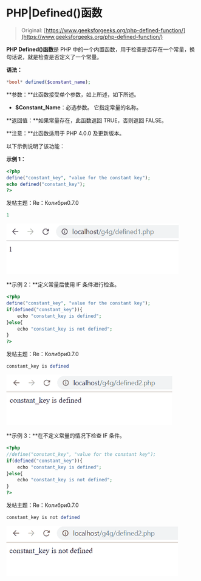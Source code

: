 # PHP|Defined()函数

> Original: [https://www.geeksforgeeks.org/php-defined-function/](https://www.geeksforgeeks.org/php-defined-function/)

**PHP Defined()函数**是 PHP 中的一个内置函数，用于检查是否存在一个常量，换句话说，就是检查是否定义了一个常量。

**语法：**

```php
*bool* defined($constant_name);
```

**参数：**此函数接受单个参数，如上所述，如下所述。

*   **$Constant_Name**：必选参数。 它指定常量的名称。

**返回值：**如果常量存在，此函数返回 TRUE，否则返回 FALSE。

**注意：**此函数适用于 PHP 4.0.0 及更新版本。

以下示例说明了该功能：

**示例 1：**

```php
<?php
define("constant_key", "value for the constant key");
echo defined("constant_key");
?>
```

发帖主题：Re：Колибри0.7.0

```php
1

```

![](img/4866b46c020c66b2b8aa4aa98c613eff.png)

**示例 2：**定义常量后使用 IF 条件进行检查。

```php
<?php
define("constant_key", "value for the constant key");
if(defined("constant_key")){
    echo "constant_key is defined";
}else{
    echo "constant_key is not defined";
}
?>
```

发帖主题：Re：Колибри0.7.0

```php
constant_key is defined

```

![](img/4142d0adba4b3b333a49de645d78ada8.png)

**示例 3：**在不定义常量的情况下检查 IF 条件。

```php
<?php
//define("constant_key", "value for the constant key");
if(defined("constant_key")){
    echo "constant_key is defined";
}else{
    echo "constant_key is not defined";
}
?>
```

发帖主题：Re：Колибри0.7.0

```php
constant_key is not defined

```

![](img/5511fbc89360d0ea7781869303c2678e.png)